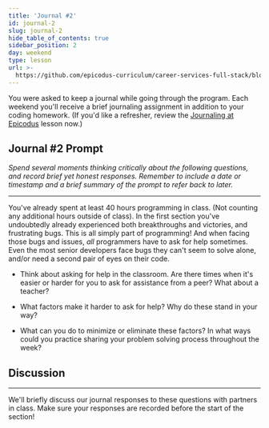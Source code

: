 ```yaml
---
title: 'Journal #2'
id: journal-2
slug: journal-2
hide_table_of_contents: true
sidebar_position: 2
day: weekend
type: lesson
url: >-
  https://github.com/epicodus-curriculum/career-services-full-stack/blob/main/1_week_two_journal_prompt.md
---
```


You were asked to keep a journal while going through the program. Each weekend you'll receive a brief journaling assignment in addition to your coding homework. (If you'd like a refresher, review the [Journaling at Epicodus](https://new.learnhowtoprogram.com/introduction-to-programming/git-html-and-css/homework-journaling-at-epicodus) lesson now.)

## Journal #2 Prompt

_Spend several moments thinking critically about the following questions, and record brief yet honest responses. Remember to include a date or timestamp and a brief summary of the prompt to refer back to later._

---

You've already spent at least 40 hours programming in class. (Not counting any additional hours outside of class). In the first section you've undoubtedly already experienced both breakthroughs and victories, and frustrating bugs. This is all simply part of programming! And when facing those bugs and issues, _all_ programmers have to ask for help sometimes. Even the most senior developers face bugs they can't seem to solve alone, and/or need a second pair of eyes on their code.

* Think about asking for help in the classroom. Are there times when it's easier or harder for you to ask for assistance from a peer? What about a teacher?

* What factors make it harder to ask for help? Why do these stand in your way?

* What can you do to minimize or eliminate these factors? In what ways could you practice sharing your problem solving process throughout the week?

## Discussion
---

We'll briefly discuss our journal responses to these questions with partners in class. Make sure your responses are recorded before the start of the section!
